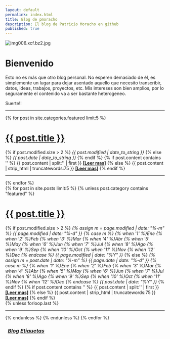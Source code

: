 ```yaml
---
layout: default
permalink: index.html
title: Blog de pmoracho
description: El blog de Patricio Moracho en github
published: true
---
```

![img006.xcf.bz2.jpg]({{site.baseurl}}/images/media/img006.xcf.bz2.jpg)

# Bienvenido

Esto no es más que otro blog personal. No esperen demasiado de él, es simplemente un lugar para dejar asentado aquello que necesito transcribir, datos, ideas, trabajos, proyectos, etc. Mis intereses son bien amplios, por lo seguramente el contenido va a ser bastante heterogeneo. 

Suerte!!

---------------------------------------
<div class="posts">
  {% for post in site.categories.featured limit:5 %}
  <div class="post">
    <h1 class="post-title">
      <a href="{{ site.url }}{{ post.url }}">
        {{ post.title }}
      </a>
    </h1>
	{% if post.modified.size > 2 %}<span class="post-date indexpg" itemprop="dateModified" content="{{ post.modified | date: "%Y-%m-%d" }}"><i class="fa fa-edit" title="Última actualización"> {{ post.modified | date_to_string }}</i> <a href="{{ site.url }}/featured" title="Featured posts"><i class="fa fa-paperclip" title="Featured" class="social-icons"></i></a></span>{% else %}<span class="post-date indexpg" itemprop="datePublished" content="{{ post.date | date: "%Y-%m-%d" }}"><i class="fa fa-calendar" title="Publicado"> {{ post.date | date_to_string }}</i> <a href="{{ site.url }}/featured" title="Featured posts"><i class="fa fa-paperclip" title="Featured" class="social-icons"></i></a></span>{% endif %}
	{% if post.content contains '<!--break-->' %}
	  {{ post.content | split:'<!--break-->' | first }}
		<a href="{{ site.url }}{{ post.url }}" title="Read more"><strong> [Leer mas]</strong></a>
	{% else %}
    {{ post.content | strip_html | truncatewords:75 }}
		<a href="{{ site.url }}{{ post.url }}" title="Read more"><strong> [Leer mas]</strong></a>
	{% endif %}
	
  </div>
  <hr class="transp">
  {% endfor %}
</div>

<div class="posts">
  {% for post in site.posts limit:5 %}
  {% unless post.category contains "featured" %}
  <div class="post">
    <h1 class="post-title">
      <a href="{{ site.url }}{{ post.url }}">
        {{ post.title }}
      </a>
    </h1>
	{% if post.modified.size > 2 %}
		<span class="post-date indexpg" itemprop="dateModified" content="{{ post.modified | date: "%Y-%m-%d" }}">
		<i class="fa fa-edit" title="Última actualización"> 
		{% assign m = page.modified | date: "%-m" %}
		{{ page.modified | date: "%-d" }}
		{% case m %}
			{% when '1' %}Ene
			{% when '2' %}Feb
			{% when '3' %}Mar
			{% when '4' %}Abr
			{% when '5' %}May
			{% when '6' %}Jun
			{% when '7' %}Jul
			{% when '8' %}Ago
			{% when '9' %}Sep
			{% when '10' %}Oct
			{% when '11' %}Nov
			{% when '12' %}Dec
		{% endcase %}
		{{ page.modified | date: "%Y" }}
		</i>
		</span>
	{% else %}
		<span class="post-date indexpg" itemprop="datePublished" content="{{ post.date | date: "%Y-%m-%d" }}">
		<i class="fa fa-calendar" title="Publicado"> 
		{% assign m = post.date | date: "%-m" %}
			{{ page.date | date: "%-d" }}
			{% case m %}
			{% when '1' %}Ene
			{% when '2' %}Feb
			{% when '3' %}Mar
			{% when '4' %}Abr
			{% when '5' %}May
			{% when '6' %}Jun
			{% when '7' %}Jul
			{% when '8' %}Ago
			{% when '9' %}Sep
			{% when '10' %}Oct
			{% when '11' %}Nov
			{% when '12' %}Dec
			{% endcase %}
			{{ post.date | date: "%Y" }}
		</i>
		</span>
	{% endif %}
	{% if post.content contains '<!--break-->' %}
	  	{{ post.content | split:'<!--break-->' | first }}
		<a href="{{ site.url }}{{ post.url }}" title="Read more"><strong> [Leer mas]</strong></a>
	{% else %}
    	{{ post.content | strip_html | truncatewords:75 }}
		<a href="{{ site.url }}{{ post.url }}" title="Read more"><strong> [Leer mas]</strong></a>
	{% endif %}
  </div>
  {% unless forloop.last %}<hr class="transp">{% endunless %}
  {% endunless %}
  {% endfor %}
</div>
<h3 class="post-title">
<div class="pagination" style="margin: 0.5rem;">
    <a class="pagination-item older" href="{{ site.url }}/blog"><i class="fa fa-edit"> Blog</i></a>
    <a class="pagination-item newer" href="{{ site.url }}/tags"><i class="fa fa-tags"> Etiquetas</i></a>
</div>
</h3>
